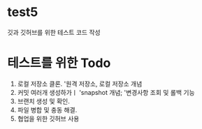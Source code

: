 # test5
깃과 깃허브를 위한 테스트 코드 작성
# 테스트를 위한 Todo
1. 로컬 저장소 클론.
'원격 저장소, 로컬 저장소 개념
2. 커밋 여러개 생성하가ㅣ
'snapshot 개념;
'변경사항 조회 및 롤백 기능
3. 브랜치 생성 및 확인.
4. 파일 병합 및 충동 해결.
5. 협업을 위한 깃허브 사용
